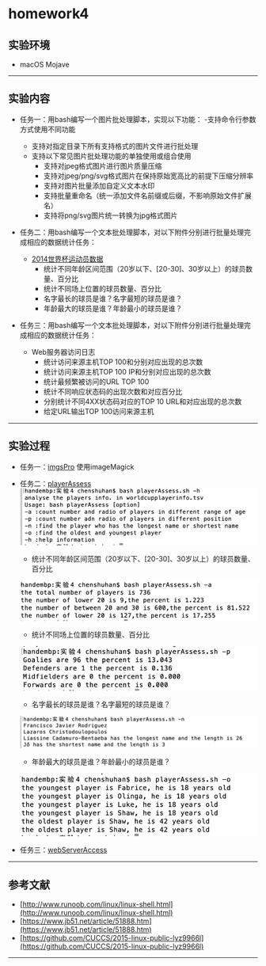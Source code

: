 # homework4
## 实验环境
- macOS Mojave

------------

## 实验内容
- 任务一：用bash编写一个图片批处理脚本，实现以下功能：
	-支持命令行参数方式使用不同功能
	- 支持对指定目录下所有支持格式的图片文件进行批处理
	- 支持以下常见图片批处理功能的单独使用或组合使用
		- 支持对jpeg格式图片进行图片质量压缩
		- 支持对jpeg/png/svg格式图片在保持原始宽高比的前提下压缩分辨率
		- 支持对图片批量添加自定义文本水印
		- 支持批量重命名（统一添加文件名前缀或后缀，不影响原始文件扩展名）
		- 支持将png/svg图片统一转换为jpg格式图片

- 任务二：用bash编写一个文本批处理脚本，对以下附件分别进行批量处理完成相应的数据统计任务：
	- [2014世界杯运动员数据](https://github.com/CUCCS/linux-2019-PcoateChen/blob/homework4/实验4/worldcupplayerinfo.tsv "2014世界杯运动员数据")
		- 统计不同年龄区间范围（20岁以下、[20-30]、30岁以上）的球员数量、百分比
		- 统计不同场上位置的球员数量、百分比
		- 名字最长的球员是谁？名字最短的球员是谁？
		- 年龄最大的球员是谁？年龄最小的球员是谁？

- 任务三：用bash编写一个文本批处理脚本，对以下附件分别进行批量处理完成相应的数据统计任务：
	- Web服务器访问日志
		- 统计访问来源主机TOP 100和分别对应出现的总次数
		- 统计访问来源主机TOP 100 IP和分别对应出现的总次数
		- 统计最频繁被访问的URL TOP 100
		- 统计不同响应状态码的出现次数和对应百分比
		- 分别统计不同4XX状态码对应的TOP 10 URL和对应出现的总次数
		- 给定URL输出TOP 100访问来源主机

------------

## 实验过程
- 任务一：[imgsPro](https://github.com/CUCCS/linux-2019-PcoateChen/blob/homework4/实验4/imgsPro.sh "imgsPro")
	使用imageMagick

- 任务二：[playerAssess](https://github.com/CUCCS/linux-2019-PcoateChen/blob/homework4/实验4/playerAssess.sh "playerAssess")
	![](https://github.com/CUCCS/linux-2019-PcoateChen/blob/homework4/实验4/img/2-h.png?raw=true)
	- 统计不同年龄区间范围（20岁以下、[20-30]、30岁以上）的球员数量、百分比
	
	![](https://github.com/CUCCS/linux-2019-PcoateChen/blob/homework4/实验4/img/2-a.png?raw=true)
	- 统计不同场上位置的球员数量、百分比
	
	![](https://github.com/CUCCS/linux-2019-PcoateChen/blob/homework4/实验4/img/2-p.png?raw=true)
	- 名字最长的球员是谁？名字最短的球员是谁？
	
	![](https://github.com/CUCCS/linux-2019-PcoateChen/blob/homework4/实验4/img/2-n.png?raw=true)
	- 年龄最大的球员是谁？年龄最小的球员是谁？
	
	![](https://github.com/CUCCS/linux-2019-PcoateChen/blob/homework4/实验4/img/2-0.png?raw=true)
	
- 任务三：[webServerAccess](https://github.com/CUCCS/linux-2019-PcoateChen/blob/homework4/实验4/webServerAccess.sh "webServerAccess")

------------

## 参考文献
- [http://www.runoob.com/linux/linux-shell.html](http://www.runoob.com/linux/linux-shell.html)
- [https://www.jb51.net/article/51888.htm](https://www.jb51.net/article/51888.htm)
- [https://github.com/CUCCS/2015-linux-public-lyz9966l](https://github.com/CUCCS/2015-linux-public-lyz9966l)


------------


